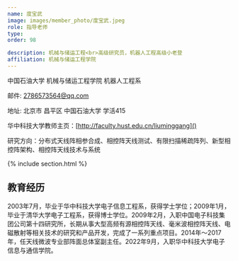```yaml
---
name: 度宝武
image: images/member_photo/度宝武.jpeg
role: 指导老师
type: 
order: 98

description: 机械与储运工程<br>高级研究员，机器人工程高级小老登
affiliation: 机械与储运工程学院
---
```

中国石油大学 机械与储运工程学院 机器人工程系

邮件: 2786573564@qq.com

地址: 北京市 昌平区  中国石油大学 学活415

华中科技大学教师主页：[http://faculty.hust.edu.cn/liuminggang]()

研究方向：分布式天线阵相参合成、相控阵天线测试、有限扫描稀疏阵列、新型相控阵架构、相控阵天线技术与系统

{% include section.html %}

## 教育经历

2003年7月，毕业于华中科技大学电子信息工程系，获得学士学位；2009年1月，毕业于清华大学电子工程系，获得博士学位。2009年2月，入职中国电子科技集团公司第十四研究所，长期从事大型高频有源相控阵天线、毫米波相控阵天线、电磁散射等相关技术的研究和产品开发，完成了一系列重点项目。2014年～2017年，任天线微波专业部阵面总体室副主任。2022年9月，入职华中科技大学电子信息与通信学院。
